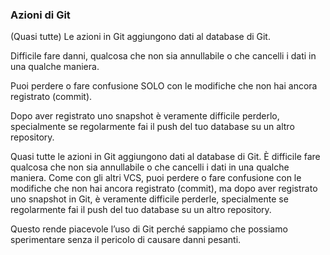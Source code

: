 ### Azioni di Git

(Quasi tutte) Le azioni in Git aggiungono dati al database di Git.

Difficile fare danni, qualcosa che non sia annullabile o che cancelli i dati in una qualche maniera.

Puoi perdere o fare confusione SOLO con le modifiche che non hai ancora registrato (commit).

Dopo aver registrato uno snapshot è veramente difficile perderlo, specialmente se regolarmente fai il push del tuo database su un altro repository.

<aside class="notes">
Quasi tutte le azioni in Git aggiungono dati al database di Git. È difficile fare qualcosa che non sia annullabile o che cancelli i dati in una qualche maniera. Come con gli altri VCS, puoi perdere o fare confusione con le modifiche che non hai ancora registrato (commit), ma dopo aver registrato uno snapshot in Git, è veramente difficile perderle, specialmente se regolarmente fai il push del tuo database su un altro repository.

Questo rende piacevole l’uso di Git perché sappiamo che possiamo sperimentare senza il pericolo di causare danni pesanti.
</aside>
